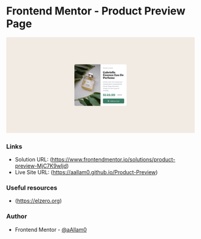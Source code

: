 # Frontend Mentor - Product Preview Page

![](images/Product-Preview.png)

### Links

- Solution URL: (https://www.frontendmentor.io/solutions/product-preview-MjC7K9wIjd)
- Live Site URL: (https://aallam0.github.io/Product-Preview)

### Useful resources

- (https://elzero.org)

### Author

- Frontend Mentor - [@aAllam0](https://www.frontendmentor.io/profile/aAllam0)

